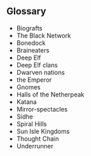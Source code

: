 ## Glossary

* Biografts
* The Black Network
* Bonedock
* Braineaters
* Deep Elf
* Deep Elf clans
* Dwarven nations
* the Emperor
* Gnomes
* Halls of the Netherpeak
* Katana
* Mirror-spectacles
* Sidhe
* Spiral Hills 
* Sun Isle Kingdoms
* Thought Chain
* Underrunner